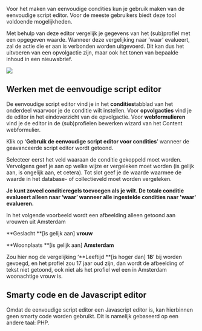 Voor het maken van eenvoudige condities kun je gebruik maken van de
eenvoudige script editor. Voor de meeste gebruikers biedt deze tool
voldoende mogelijkheden.

Met behulp van deze editor vergelijk je gegevens van het
(sub)profiel met een opgegeven waarde. Wanneer deze vergelijking naar
‘waar’ evalueert, zal de actie die er aan is verbonden worden
uitgevoerd. Dit kan dus het uitvoeren van een opvolgactie zijn, maar ook
het tonen van bepaalde inhoud in een nieuwsbrief.

![](Documentation/eenvoudigeeditor.png)

Werken met de eenvoudige script editor
--------------------------------------

De eenvoudige script editor vind je in het **condities**tabblad van het
onderdeel waarvoor je de conditie wilt instellen. Voor **opvolgacties**
vind je de editor in het eindoverzicht van de opvolgactie. Voor
**webformulieren** vind je de editor in de (sub)profielen bewerken
wizard van het Content webformulier.

Klik op ‘**Gebruik de eenvoudige script editor voor condities**’ wanneer
de geavanceerde script editor wordt getoond.

Selecteer eerst het veld waaraan de conditie gekoppeld moet worden.
Vervolgens geef je aan op welke wijze er vergeleken moet worden (is
gelijk aan, is ongelijk aan, et cetera). Tot slot geef je de waarde
waarmee de waarde in het database- of collectieveld moet worden
vergeleken.

**Je kunt zoveel conditieregels toevoegen als je wilt. De totale
conditie evalueert alleen naar ‘waar’ wanneer alle ingestelde condities
naar 'waar' evalueren.**

In het volgende voorbeeld wordt een afbeelding alleen getoond aan
vrouwen uit Amsterdam

**Geslacht **[is gelijk aan] **vrouw**

**Woonplaats **[is gelijk aan] **Amsterdam**

Zou hier nog de vergelijking ‘**Leeftijd **[is hoger dan] **18**’ bij
worden gevoegd, en het profiel zou 17 jaar oud zijn, dan wordt de
afbeelding of tekst niet getoond, ook niet als het profiel wel een in
Amsterdam woonachtige vrouw is.

Smarty code en de Javascript editor
-----------------------------------

Omdat de eenvoudige script editor een Javascript editor is, kan
hierbinnen geen smarty code worden gebruikt. Dit is namelijk gebaseerd
op een andere taal: PHP. 
